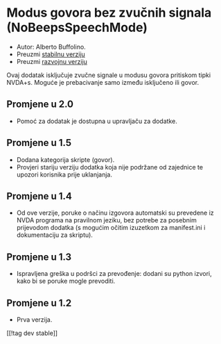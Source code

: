 # Modus govora bez zvučnih signala (NoBeepsSpeechMode) #
*	 Autor: Alberto Buffolino.
*	 Preuzmi [stabilnu verziju][1]
*	 Preuzmi [razvojnu verziju][2]

Ovaj dodatak isključuje zvučne signale u modusu govora pritiskom tipki
NVDA+s. Moguće je prebacivanje samo između isključeno ili govor.

## Promjene u 2.0 ##
*	 Pomoć za dodatak je dostupna u upravljaču za dodatke.

## Promjene u 1.5 ##
*	 Dodana kategorija skripte (govor).
*	 Provjeri stariju verziju dodatka koja nije podržane od zajednice te
   upozori korisnika prije uklanjanja.

## Promjene u 1.4 ##
*	 Od ove verzije, poruke o načinu izgovora automatski su prevedene iz NVDA
   programa na pravilnom jeziku, bez potrebe za posebnim prijevodom dodatka
   (s mogućim očitim izuzetkom za manifest.ini i dokumentaciju za skriptu).

## Promjene u 1.3 ##
*	 Ispravljena greška u podršci za prevođenje: dodani su python izvori, kako
   bi se poruke mogle prevoditi.

## Promjene u 1.2 ##
*	 Prva verzija.

[[!tag dev stable]]

[1]: https://addons.nvda-project.org/files/get.php?file=nb

[2]: https://addons.nvda-project.org/files/get.php?file=nb-dev

